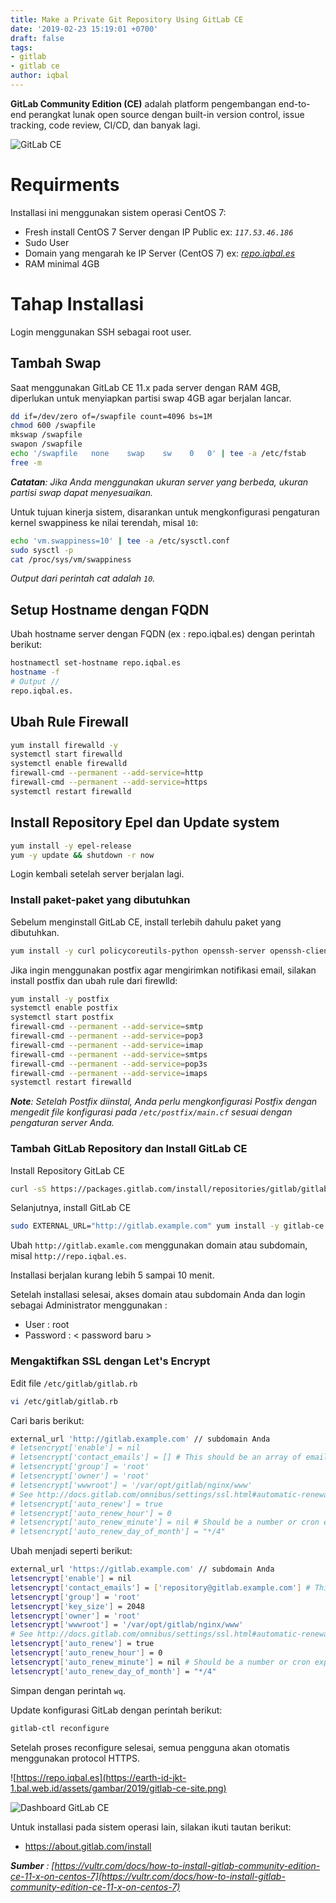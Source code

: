 ```yaml
---
title: Make a Private Git Repository Using GitLab CE
date: '2019-02-23 15:19:01 +0700'
draft: false
tags:
- gitlab
- gitlab ce
author: iqbal
---
```


**GitLab Community Edition (CE)** adalah platform pengembangan end-to-end perangkat lunak open source dengan built-in version control, issue tracking, code review, CI/CD, dan banyak lagi.

![GitLab CE](https://earth-id-jkt-1.bal.web.id/assets/gambar/2019/gitlab-ce.png)

# Requirments

Installasi ini menggunakan sistem operasi CentOS 7:

- Fresh install CentOS 7 Server dengan IP Public ex: _`117.53.46.186`_
- Sudo User
- Domain yang mengarah ke IP Server (CentOS 7) ex: [_repo.iqbal.es_](https://repo.iqbal.es)
- RAM minimal 4GB

# Tahap Installasi

Login menggunakan SSH sebagai root user.

## Tambah Swap

Saat menggunakan GitLab CE 11.x pada server dengan RAM 4GB, diperlukan untuk menyiapkan partisi swap 4GB agar berjalan lancar.

```bash
dd if=/dev/zero of=/swapfile count=4096 bs=1M
chmod 600 /swapfile
mkswap /swapfile
swapon /swapfile
echo '/swapfile   none    swap    sw    0   0' | tee -a /etc/fstab
free -m
```

_**Catatan**: Jika Anda menggunakan ukuran server yang berbeda, ukuran partisi swap dapat menyesuaikan._

Untuk tujuan kinerja sistem, disarankan untuk mengkonfigurasi pengaturan kernel swappiness ke nilai terendah, misal `10`:

```bash
echo 'vm.swappiness=10' | tee -a /etc/sysctl.conf
sudo sysctl -p
cat /proc/sys/vm/swappiness
```

_Output dari perintah cat adalah `10`._

## Setup Hostname dengan FQDN

Ubah hostname server dengan FQDN (ex : repo.iqbal.es) dengan perintah berikut:

```bash
hostnamectl set-hostname repo.iqbal.es
hostname -f
# Output //
repo.iqbal.es.
```

## Ubah Rule Firewall
```bash
yum install firewalld -y
systemctl start firewalld
systemctl enable firewalld
firewall-cmd --permanent --add-service=http
firewall-cmd --permanent --add-service=https
systemctl restart firewalld
```

## Install Repository Epel dan Update system
```bash
yum install -y epel-release
yum -y update && shutdown -r now
```
Login kembali setelah server berjalan lagi.

### Install paket-paket yang dibutuhkan
Sebelum menginstall GitLab CE, install terlebih dahulu paket yang dibutuhkan.

```bash
yum install -y curl policycoreutils-python openssh-server openssh-clients
```

Jika ingin menggunakan postfix agar mengirimkan notifikasi email, silakan install postfix dan ubah rule dari firewlld:

```bash
yum install -y postfix
systemctl enable postfix
systemctl start postfix
firewall-cmd --permanent --add-service=smtp
firewall-cmd --permanent --add-service=pop3
firewall-cmd --permanent --add-service=imap
firewall-cmd --permanent --add-service=smtps
firewall-cmd --permanent --add-service=pop3s
firewall-cmd --permanent --add-service=imaps
systemctl restart firewalld
```
_**Note**: Setelah Postfix diinstal, Anda perlu mengkonfigurasi Postfix dengan mengedit file konfigurasi pada `/etc/postfix/main.cf` sesuai dengan pengaturan server Anda._

### Tambah GitLab Repository dan Install GitLab CE

Install Repository GitLab CE

```bash
curl -sS https://packages.gitlab.com/install/repositories/gitlab/gitlab-ce/script.rpm.sh | bash
```
Selanjutnya, install GitLab CE

```bash
sudo EXTERNAL_URL="http://gitlab.example.com" yum install -y gitlab-ce
```
Ubah `http://gitlab.examle.com` menggunakan domain atau subdomain, misal `http://repo.iqbal.es`.

Installasi berjalan kurang lebih 5 sampai 10 menit.

Setelah installasi selesai, akses domain atau subdomain Anda dan login sebagai Administrator menggunakan :

- User : root
- Password : < password baru >

### Mengaktifkan SSL dengan Let's Encrypt

Edit file `/etc/gitlab/gitlab.rb`

```bash
vi /etc/gitlab/gitlab.rb
```

Cari baris berikut:

```bash
external_url 'http://gitlab.example.com' // subdomain Anda
# letsencrypt['enable'] = nil
# letsencrypt['contact_emails'] = [] # This should be an array of email addresses to add as contacts
# letsencrypt['group'] = 'root'
# letsencrypt['owner'] = 'root'
# letsencrypt['wwwroot'] = '/var/opt/gitlab/nginx/www'
# See http://docs.gitlab.com/omnibus/settings/ssl.html#automatic-renewal for more on these sesttings
# letsencrypt['auto_renew'] = true
# letsencrypt['auto_renew_hour'] = 0
# letsencrypt['auto_renew_minute'] = nil # Should be a number or cron expression, if specified.
# letsencrypt['auto_renew_day_of_month'] = "*/4"
```

Ubah menjadi seperti berikut:

```bash
external_url 'https://gitlab.example.com' // subdomain Anda
letsencrypt['enable'] = nil
letsencrypt['contact_emails'] = ['repository@gitlab.example.com'] # This should be an array of email addresses to add as contacts
letsencrypt['group'] = 'root'
letsencrypt['key_size'] = 2048
letsencrypt['owner'] = 'root'
letsencrypt['wwwroot'] = '/var/opt/gitlab/nginx/www'
# See http://docs.gitlab.com/omnibus/settings/ssl.html#automatic-renewal for more on these sesttings
letsencrypt['auto_renew'] = true
letsencrypt['auto_renew_hour'] = 0
letsencrypt['auto_renew_minute'] = nil # Should be a number or cron expression, if specified.
letsencrypt['auto_renew_day_of_month'] = "*/4"
```
Simpan dengan perintah `wq`.

Update konfigurasi GitLab dengan perintah berikut:

```bash
gitlab-ctl reconfigure
```

Setelah proses reconfigure selesai, semua pengguna akan otomatis menggunakan protocol HTTPS.

![https://repo.iqbal.es](https://earth-id-jkt-1.bal.web.id/assets/gambar/2019/gitlab-ce-site.png)

![Dashboard GitLab CE](https://earth-id-jkt-1.bal.web.id/assets/gambar/2019/gitlab-ce-dashboard.png)

Untuk installasi pada sistem operasi lain, silakan ikuti tautan berikut:

- https://about.gitlab.com/install

_**Sumber** : [https://vultr.com/docs/how-to-install-gitlab-community-edition-ce-11-x-on-centos-7](https://vultr.com/docs/how-to-install-gitlab-community-edition-ce-11-x-on-centos-7)_
